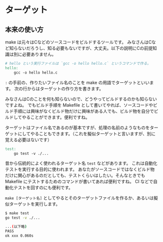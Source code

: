 
# ターゲット

## 本来の使い方

make は元々はCなどのソースコードをビルドするツールです。
みなさんはCなど知らないだろうし、知る必要もないですが、大丈夫。以下の説明にCの前提知識は別に必要ありません。

```Makefile
# hello という実行ファイルは `gcc -o hello hello.c` というコマンドで作る。
hello:
    gcc -o hello hello.c
```

`:` の手前の、作りたいファイル名のことを make の用語でターゲットといいます。
次の行からはターゲットの作り方を書きます。

みなさんはCのことを何も知らないので、どうやってビルドするのかも知らないですよね。
でもビルド手順を Makefile として書いてやれば、ソースコードやビルド手順には興味がなくビルド物だけに興味がある人でも、ビルド物を自分でビルドしてやることができます。便利ですね。

ターゲットはファイル名であるのが基本ですが、処理の名前のようなものをターゲットにしてやることもできます。（これを擬似ターゲットと言いますが、別に覚える必要はないです）

```Makefile
test:
    go test -v ./...
```

昔から伝統的によく使われるターゲット名 `test` などがあります。
これは自動化テストを実行する目的に使われます。
あなたがソースコードではなくビルド物だけに関心があるのだとしても、テストくらいはしたい。そんなときでも Makefile にテストするためのコマンドが書いてあれば便利ですね。
CI などで自動化テストを回すのにも便利です。

`make [ターゲット名]` としてやるとそのターゲットファイルを作るか、あるいは擬似ターゲットを実行します。

```bash
$ make test
go test -v ./...

...(以下略)
PASS
ok xxx 0.060s
```

